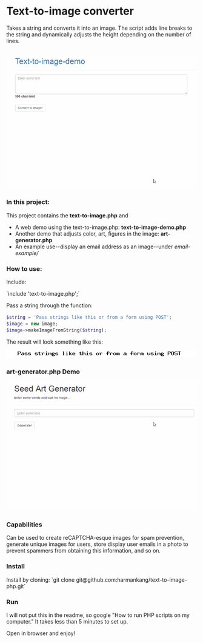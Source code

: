 



<h1>Text-to-image converter</h1>
<p>Takes a string and converts it into an image. The script adds line breaks to the string and dynamically adjusts the height depending on the number of lines.</p>
<br>
<img src="readme-images/new-demo-line-breaker.gif">

<h3>In this project:</h3>
<p>This project contains the <strong>text-to-image.php</strong> and</p>
<ul>
<li>A web demo using the text-to-image.php: <strong>text-to-image-demo.php</strong></li>
<li>Another demo that adjusts color, art, figures in the image: <strong>art-generator.php</strong></li>
<li>An example use--display an email address as an image--under <em>email-example/</em></li>
</ul>

<h3>How to use:</h3>
<p>Include: </p>
`include 'text-to-image.php';`
<p>Pass a string through the function:</p>

  ```php
  $string = 'Pass strings like this or from a form using POST';
  $image = new image;
  $image->makeImageFromString($string);
  ```
  
 <p>The result will look something like this:</p>
<img src="readme-images/example.png">

<br>

<h3>art-generator.php Demo</h3>
<img src="readme-images/demo.gif">

<h3>Capabilities</h3>
<p>Can be used to create reCAPTCHA-esque images for spam prevention, generate unique images for users, store display user emails in a photo to prevent spammers from obtaining this information, and so on.</p>

<h3>Install</h3>
Install by cloning: `git clone git@github.com:harmankang/text-to-image-php.git`
<br>
<h3>Run</h3>
<p>I will not put this in the readme, so google "How to run PHP scripts on my computer." It takes less than 5 minutes to set up.</p>
<p>Open in browser and enjoy!</p>







